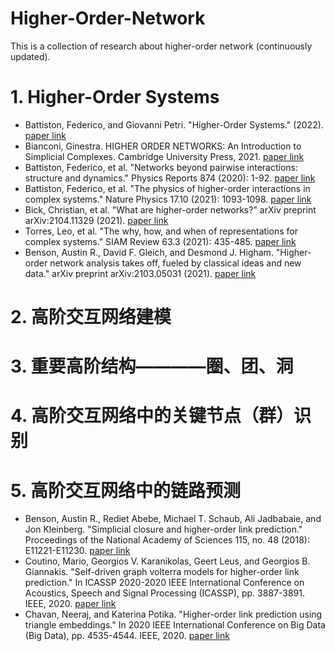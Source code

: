 # Higher-Order-Network

This is a collection of research about higher-order network (continuously updated).

# 1. Higher-Order Systems
- Battiston, Federico, and Giovanni Petri. "Higher-Order Systems." (2022). [paper link](https://link.springer.com/book/10.1007/978-3-030-91374-8?utm_medium=referral&utm_source=google_books&utm_campaign=3_pier05_buy_print&utm_content=en_08082017)
- Bianconi, Ginestra. HIGHER ORDER NETWORKS: An Introduction to Simplicial Complexes. Cambridge University Press, 2021. [paper link](https://www.cambridge.org/cn/academic/subjects/physics/statistical-physics/higher-order-networks?format=PB)
- Battiston, Federico, et al. "Networks beyond pairwise interactions: structure and dynamics." Physics Reports 874 (2020): 1-92. [paper link](https://www.sciencedirect.com/science/article/pii/S0370157320302489)
- Battiston, Federico, et al. "The physics of higher-order interactions in complex systems." Nature Physics 17.10 (2021): 1093-1098. [paper link](https://arxiv.org/abs/2110.06023)
- Bick, Christian, et al. "What are higher-order networks?" arXiv preprint arXiv:2104.11329 (2021). [paper link](https://arxiv.org/abs/2104.11329)
- Torres, Leo, et al. "The why, how, and when of representations for complex systems." SIAM Review 63.3 (2021): 435-485. [paper link](https://arxiv.org/abs/2006.02870)
- Benson, Austin R., David F. Gleich, and Desmond J. Higham. "Higher-order network analysis takes off, fueled by classical ideas and new data." arXiv preprint arXiv:2103.05031 (2021). [paper link](https://arxiv.org/abs/2103.05031)

# 2. 高阶交互网络建模

# 3. 重要高阶结构————圈、团、洞

# 4. 高阶交互网络中的关键节点（群）识别

# 5. 高阶交互网络中的链路预测
- Benson, Austin R., Rediet Abebe, Michael T. Schaub, Ali Jadbabaie, and Jon Kleinberg. "Simplicial closure and higher-order link prediction." Proceedings of the National Academy of Sciences 115, no. 48 (2018): E11221-E11230. [paper link](https://www.pnas.org/doi/pdf/10.1073/pnas.1800683115)
- Coutino, Mario, Georgios V. Karanikolas, Geert Leus, and Georgios B. Giannakis. "Self-driven graph volterra models for higher-order link prediction." In ICASSP 2020-2020 IEEE International Conference on Acoustics, Speech and Signal Processing (ICASSP), pp. 3887-3891. IEEE, 2020. [paper link](https://par.nsf.gov/servlets/purl/10182213)
- Chavan, Neeraj, and Katerina Potika. "Higher-order link prediction using triangle embeddings." In 2020 IEEE International Conference on Big Data (Big Data), pp. 4535-4544. IEEE, 2020. [paper link](https://sci-hub.ru/10.1109/bigdata50022.2020.9377750)

